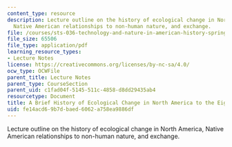 ```yaml
---
content_type: resource
description: Lecture outline on the history of ecological change in North America,
  Native American relationships to non-human nature, and exchange.
file: /courses/sts-036-technology-and-nature-in-american-history-spring-2008/fe14acd69b7dbaed6062a758ea9886df_wk2_outline.pdf
file_size: 65506
file_type: application/pdf
learning_resource_types:
- Lecture Notes
license: https://creativecommons.org/licenses/by-nc-sa/4.0/
ocw_type: OCWFile
parent_title: Lecture Notes
parent_type: CourseSection
parent_uid: c1fad04f-5145-511c-4858-d8dd29435ab4
resourcetype: Document
title: A Brief History of Ecological Change in North America to the Eighteenth Century
uid: fe14acd6-9b7d-baed-6062-a758ea9886df
---
```

Lecture outline on the history of ecological change in North America, Native American relationships to non-human nature, and exchange.